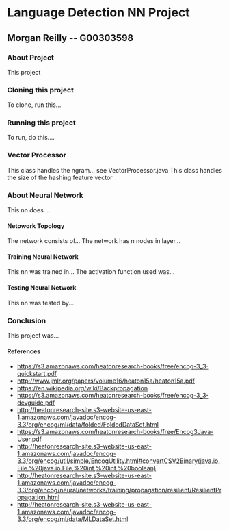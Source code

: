 # Language Detection NN Project
## Morgan Reilly -- G00303598

### About Project
This project 

### Cloning this project
To clone, run this...

### Running this project
To run, do this....

### Vector Processor
This class handles the ngram... see VectorProcessor.java
This class handles the size of the hashing feature vector

### About Neural Network
This nn does...

#### Netowork Topology
The network consists of...
The network has n nodes in layer...

#### Training Neural Network
This nn was trained in...
The activation function used was...

#### Testing Neural Network
This nn was tested by...

### Conclusion
This project was...

#### References
* https://s3.amazonaws.com/heatonresearch-books/free/encog-3_3-quickstart.pdf
* http://www.jmlr.org/papers/volume16/heaton15a/heaton15a.pdf
* https://en.wikipedia.org/wiki/Backpropagation
* https://s3.amazonaws.com/heatonresearch-books/free/encog-3_3-devguide.pdf
* http://heatonresearch-site.s3-website-us-east-1.amazonaws.com/javadoc/encog-3.3/org/encog/ml/data/folded/FoldedDataSet.html
* https://s3.amazonaws.com/heatonresearch-books/free/Encog3Java-User.pdf
* http://heatonresearch-site.s3-website-us-east-1.amazonaws.com/javadoc/encog-3.3/org/encog/util/simple/EncogUtility.html#convertCSV2Binary(java.io.File,%20java.io.File,%20int,%20int,%20boolean)
* http://heatonresearch-site.s3-website-us-east-1.amazonaws.com/javadoc/encog-3.3/org/encog/neural/networks/training/propagation/resilient/ResilientPropagation.html
* http://heatonresearch-site.s3-website-us-east-1.amazonaws.com/javadoc/encog-3.3/org/encog/ml/data/MLDataSet.html
